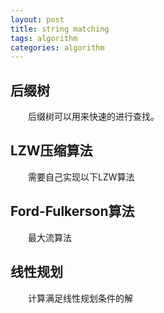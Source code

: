 ```yaml
---
layout: post
title: string matching
tags: algorithm
categories: algorithm
---
```

## 后缀树
&emsp;&emsp;后缀树可以用来快速的进行查找。
<br>
## LZW压缩算法
&emsp;&emsp;需要自己实现以下LZW算法
<br>
## Ford-Fulkerson算法
&emsp;&emsp;最大流算法
<br>
## 线性规划
&emsp;&emsp;计算满足线性规划条件的解
<br>
